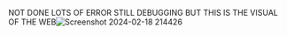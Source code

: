 NOT DONE LOTS OF ERROR STILL DEBUGGING BUT THIS IS THE VISUAL OF THE WEB![Screenshot 2024-02-18 214426](https://github.com/CyrusL06/kalekar-agency/assets/120500547/3c36e2f1-81bb-42a0-89c5-b55c0005d6a1)
